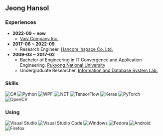 ## Jeong Hansol

### Experiences

- **2022-09 ~ now**
    - [Vaiv Company Inc.](https://www.vaivcompany.kr/)
- **2017-06 ~ 2022-09**
    - Research Engineer, [Hancom Inspace Co. Ltd.](https://www.inspace.co.kr/)
- **2009-03 ~ 2017-02**
    - Bachelor of Engineering in IT Convergence and Application Engineering, [Pukyong National University](https://www.pknu.ac.kr/main)
    - Undergraduate Researcher, [Information and Database System Lab.](https://db.pknu.ac.kr/rhymix/)

### Skills

![C#](https://img.shields.io/badge/C%23-239120?style=flat-square&logo=C%20Sharp&logoColor=white "C#")
![Python](https://img.shields.io/badge/Python-3776AB?style=flat-square&logo=Python&logoColor=white "Python")
![WPF](https://img.shields.io/badge/WPF-044A88?style=flat-square "WPF")
![.NET](https://img.shields.io/badge/.NET-512BD4?style=flat-square&logo=.NET&logoColor=white ".NET")
![TensorFlow](https://img.shields.io/badge/TensorFlow-FF6F00?style=flat-square&logo=TensorFlow&logoColor=white "TensorFlow")
![Keras](https://img.shields.io/badge/Keras-D00000?style=flat-square&logo=Keras&logoColor=white "Keras")
![PyTorch](https://img.shields.io/badge/PyTorch-EE4C2C?style=flat-square&logo=PyTorch&logoColor=white "PyTorch")
![OpenCV](https://img.shields.io/badge/OpenCV-5C3EE8?style=flat-square&logo=OpenCV&logoColor=white "OpenCV")

### Using

![Visual Studio](https://img.shields.io/badge/Visual%20Studio-5C2D91?style=flat-square&logo=Visual%20Studio&logoColor=white "Visual Studio")
![Visual Studio Code](https://img.shields.io/badge/Visual%20Studio%20Code-007ACC?style=flat-square&logo=Visual%20Studio%20Code&logoColor=white "Visual Studio Code")
![Windows](https://img.shields.io/badge/Windows-0078D6?style=flat-square&logo=Windows&logoColor=white "Windows")
![Fedora](https://img.shields.io/badge/Fedora-51A2DA?style=flat-square&logo=Fedora&logoColor=white "Fedora")
![Android](https://img.shields.io/badge/Android-3DDC84?style=flat-square&logo=Android&logoColor=white "Android")
![Firefox](https://img.shields.io/badge/Firefox-FF7139?style=flat-square&logo=Firefox%20Browser&logoColor=white "Firefox")
